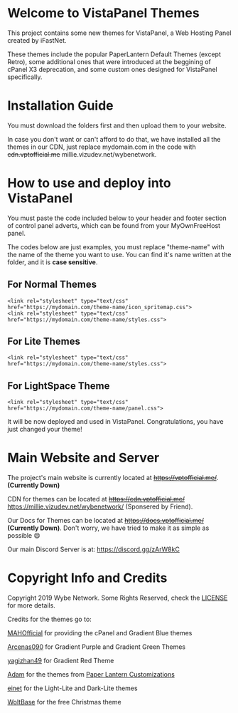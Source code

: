 # Welcome to VistaPanel Themes
This project contains some new themes for VistaPanel, a Web Hosting Panel created by iFastNet.

These themes include the popular PaperLantern Default Themes (except Retro), some additional ones that were introduced at the beggining of cPanel X3 deprecation, and some custom ones designed for VistaPanel specifically.

# Installation Guide
You must download the folders first and then upload them to your website. 

In case you don't want or can't afford to do that, we have installed all the themes in our CDN, just replace mydomain.com in the code with ~~cdn.vptofficial.me~~ millie.vizudev.net/wybenetwork.

# How to use and deploy into VistaPanel
You must paste the code included below to your header and footer section of control panel adverts, which can be found from your MyOwnFreeHost panel.

The codes below are just examples, you must replace "theme-name" with the name of the theme you want to use.
You can find it's name written at the folder, and it is **case sensitive**.

## For Normal Themes
```
<link rel="stylesheet" type="text/css" href="https://mydomain.com/theme-name/icon_spritemap.css">
<link rel="stylesheet" type="text/css" href="https://mydomain.com/theme-name/styles.css">
```

## For Lite Themes
```
<link rel="stylesheet" type="text/css" href="https://mydomain.com/theme-name/styles.css">
```

## For LightSpace Theme
```
<link rel="stylesheet" type="text/css" href="https://mydomain.com/theme-name/panel.css">
```  

It will be now deployed and used in VistaPanel. Congratulations, you have just changed your theme!  

# Main Website and Server
The project's main website is currently located at ~~https://vptofficial.me/~~. **(Currently Down)**

CDN for themes can be located at ~~https://cdn.vptofficial.me/~~ https://millie.vizudev.net/wybenetwork/ (Sponsered by Friend).

Our Docs for Themes can be located at ~~https://docs.vptofficial.me/~~ **(Currently Down)**. Don't worry, we have tried to make it as simple as possible :smile:

Our main Discord Server is at:
https://discord.gg/zArW8kC

# Copyright Info and Credits
Copyright 2019 Wybe Network. Some Rights Reserved, check the [LICENSE](LICENSE.md) for more details.

Credits for the themes go to:

[MAHOfficial](https://github.com/mahofficial) for providing the cPanel and Gradient Blue themes

[Arcenas090](https://github.com/arcenas090) for Gradient Purple and Gradient Green Themes

[yagizhan49](https://github.com/yagizhan49) for Gradient Red Theme

[Adam](https://github.com/adam/) for the themes from [Paper Lantern Customizations](https://github.com/CpanelInc/Paper_Lantern_Customizations)  

[einet](https://github.com/eiinet) for the Light-Lite and Dark-Lite themes

[WoltBase](https://www.woltbase.com) for the free Christmas theme
